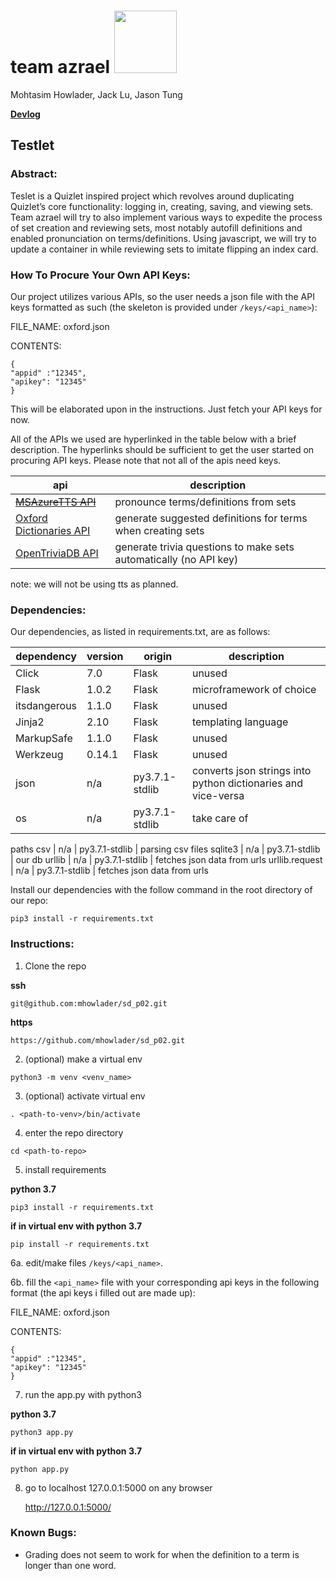 # team azrael <img src="https://upload.wikimedia.org/wikipedia/commons/thumb/0/02/Evelyn_De_Morgan_-_Angel_of_Death.jpg/220px-Evelyn_De_Morgan_-_Angel_of_Death.jpg" height="100">
Mohtasim Howlader, Jack Lu, Jason Tung

**[Devlog](https://github.com/mhowlader/sd_p02/blob/master/doc/devlog.txt)**

## Testlet

### Abstract:
Teslet is a Quizlet inspired project which revolves around duplicating Quizlet’s core functionality: logging in, creating, saving, and viewing sets. Team azrael will try to also implement various ways to expedite the process of set creation and reviewing sets, most notably autofill definitions and enabled pronunciation on terms/definitions. Using javascript, we will try to update a container in while reviewing sets to imitate flipping an index card.

### How To Procure Your Own API Keys:
Our project utilizes various APIs, so the user needs a json file with the API keys formatted as such (the skeleton is provided under `/keys/<api_name>`):


FILE_NAME: 
oxford.json

CONTENTS:
```
{
"appid" :"12345",
"apikey": "12345"
}
```
This will be elaborated upon in the instructions. Just fetch your API keys for now.


All of the APIs we used are hyperlinked in the table below with a brief description. The hyperlinks should be sufficient to get the user started on procuring API keys. Please note that not all of the apis need keys.

api | description
--- | ---
<del>[MSAzureTTS API](https://azure.microsoft.com/en-us/services/cognitive-services/text-to-speech/)  | pronounce terms/definitions from sets </del>
[Oxford Dictionaries API](https://developer.oxforddictionaries.com/) | generate suggested definitions for terms when creating sets
[OpenTriviaDB API](https://opentdb.com/) | generate trivia questions to make sets automatically (no API key)

note: we will not be using tts as planned.

### Dependencies: 
Our dependencies, as listed in requirements.txt, are as follows:

dependency | version | origin | description
--- | --- | --- | ---
Click | 7.0 | Flask | unused
Flask | 1.0.2 | Flask |  microframework of choice
itsdangerous | 1.1.0 | Flask |  unused
Jinja2 | 2.10 | Flask |  templating language
MarkupSafe | 1.1.0 | Flask |  unused
Werkzeug | 0.14.1 | Flask |  unused
json | n/a | py3.7.1-stdlib |  converts json strings into python dictionaries and vice-versa
os | n/a | py3.7.1-stdlib | take care of 

paths
csv | n/a | py3.7.1-stdlib | parsing csv files
sqlite3 | n/a | py3.7.1-stdlib | our db
urllib | n/a | py3.7.1-stdlib |  fetches json data from urls
urllib.request | n/a | py3.7.1-stdlib |  fetches json data from urls


Install our dependencies with the follow command in the root directory of our repo:
```
pip3 install -r requirements.txt
```

### Instructions:
1. Clone the repo

**ssh**
```
git@github.com:mhowlader/sd_p02.git
```

**https**
```
https://github.com/mhowlader/sd_p02.git
```

2. (optional) make a virtual env
```
python3 -m venv <venv_name>
```

3. (optional) activate virtual env
```
. <path-to-venv>/bin/activate
```

4. enter the repo directory
```
cd <path-to-repo>
```

5. install requirements

**python 3.7**
```
pip3 install -r requirements.txt
```

**if in virtual env with python 3.7**
```
pip install -r requirements.txt
```

6a. edit/make files `/keys/<api_name>`.

6b. fill the `<api_name>` file with your corresponding api keys in the following format (the api keys i filled out are made up):

FILE_NAME: 
oxford.json

CONTENTS:
```
{
"appid" :"12345",
"apikey": "12345"
}
```

7. run the app.py with python3

**python 3.7**
```
python3 app.py
```

**if in virtual env with python 3.7**
```
python app.py
```

8. go to localhost 127.0.0.1:5000 on any browser

   http://127.0.0.1:5000/
   
### Known Bugs:
- Grading does not seem to work for when the definition to a term is longer than one word.

